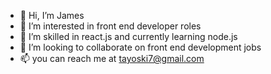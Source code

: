 - 👋 Hi, I’m James
- 👀 I’m interested in front end developer roles
- 🌱 I’m skilled in react.js and currently learning node.js
- 💞️ I’m looking to collaborate on front end development jobs
- 📫 you can reach me at tayoski7@gmail.com

<!---
tayoski7/tayoski7 is a ✨ special ✨ repository because its `README.md` (this file) appears on your GitHub profile.
You can click the Preview link to take a look at your changes.
--->
